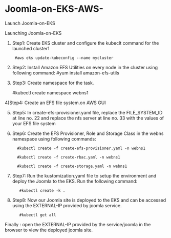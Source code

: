 # Joomla-on-EKS-AWS-
Launch Joomla-on-EKS

Launching Joomla-on-EKS

1) Step1: Create EKS cluster and configure the kubeclt command for the launched cluster1

        #aws eks update-kubeconfig --name mycluster

2) Step2: Install Amazon EFS Utilities on every node in the cluster using following command:
          #yum install amazon-efs-utils

3) Step3: Create namespace for the task.

   #kubectl create namespace webns1

4)Step4: Create an EFS file system.on AWS GUI

5) Step5: In create-efs-provisioner.yaml file, replace the FILE_SYSTEM_ID at line no. 22 and replace the nfs server at line no. 33 with the values of your EFS file system


6) Step6: Create the EFS Provisioner, Role and Storage Class in the webns namespace using following commands:

         #kubectl create -f create-efs-provisioner.yaml -n webns1

         #kubectl create -f create-rbac.yaml -n webns1

         #kubectl create -f create-storage.yaml -n webns1

7) Step7: Run the kustomization.yaml file to setup the environment and deploy the Joomla to the EKS. Run the following command:

          #kubectl create -k .
8)  Step8: Now our Joomla site is deployed to the EKS and can be accessed using the EXTERNAL-IP provided by joomla service.

           #kubectl get all

Finally : open the EXTERNAL-IP provided by the service/joomla in the browser to view the deployed joomla site.

